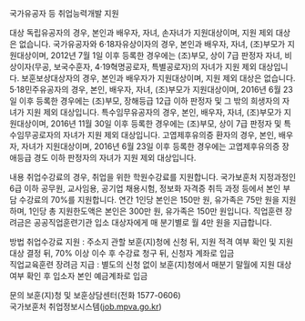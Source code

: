 국가유공자 등 취업능력개발 지원

대상
독립유공자의 경우, 본인과 배우자, 자녀, 손자녀가 지원대상이며, 지원 제외 대상은 없습니다.
국가유공자와 6·18자유상이자의 경우, 본인과 배우자, 자녀, (조)부모가 지원대상이며, 2012년 7월 1일 이후 등록한 경우에는 (조)부모, 상이 7급 판정자 자녀, 비상이자(무공, 보국수훈자, 4·19혁명공로자, 특별공로자)의 자녀가 지원 제외 대상입니다.
보훈보상대상자의 경우, 본인과 배우자가 지원대상이며, 지원 제외 대상은 없습니다.
5·18민주유공자의 경우, 본인, 배우자, 자녀, (조)부모가 지원대상이며, 2016년 6월 23일 이후 등록한 경우에는 (조)부모, 장해등급 12급 이하 판정자 및 그 밖의 희생자의 자녀가 지원 제외 대상입니다.
특수임무유공자의 경우, 본인, 배우자, 자녀, (조)부모가 지원대상이며, 2016년 11월 30일 이후 등록한 경우에는 (조)부모, 상이 7급 판정자 및 특수임무공로자의 자녀가 지원 제외 대상입니다.
고엽제후유의증 환자의 경우, 본인, 배우자, 자녀가 지원대상이며, 2016년 6월 23일 이후 등록한 경우에는 고엽제후유의증 장애등급 경도 이하 판정자의 자녀가 지원 제외 대상입니다.

내용
취업수강료의 경우, 취업을 위한 학원수강료를 지원합니다. 국가보훈처 지정과정인 6급 이하 공무원, 교사임용, 공기업 채용시험, 정보화 자격증 취득 과정 등에서 본인 부담 수강료의 70%를 지원합니다. 연간 1인당 본인은 150만 원, 유가족은 75만 원을 지원하며, 1인당 총 지원한도액은 본인은 300만 원, 유가족은 150만 원입니다.
직업훈련 장려금은 공공직업훈련기관 입소 대상자에게 매 분기별로 월 4만 원을 지급합니다.

방법
취업수강료 지원 : 주소지 관할 보훈(지)청에 신청 뒤, 지원 적격 여부 확인 및 지원 대상 결정 뒤, 70% 이상 이수 후 수강료 청구 뒤, 신청자 계좌로 입금  
직업교육훈련 장려금 지급 : 별도의 신청 없이 보훈(지)청에서 매분기 말월에 지원 대상 여부 확인 후 입소자 본인 예금계좌로 입금

문의
보훈(지)청 및 보훈상담센터(전화 1577-0606)  
국가보훈처 취업정보시스템([job.mpva.go.kr](http://job.mpva.go.kr))
